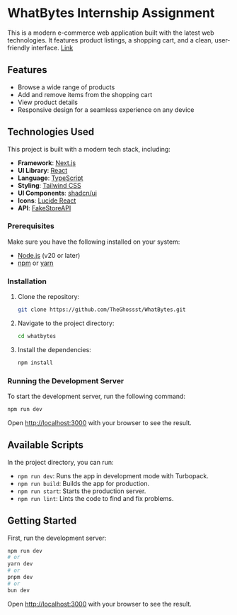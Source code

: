 # WhatBytes Internship Assignment

This is a modern e-commerce web application built with the latest web technologies. It features product listings, a shopping cart, and a clean, user-friendly interface. [Link](https://what-bytes-assignment-seven.vercel.app)

## Features

- Browse a wide range of products
- Add and remove items from the shopping cart
- View product details
- Responsive design for a seamless experience on any device

## Technologies Used

This project is built with a modern tech stack, including:

- **Framework**: [Next.js](https://nextjs.org/)
- **UI Library**: [React](https://react.dev/)
- **Language**: [TypeScript](https://www.typescriptlang.org/)
- **Styling**: [Tailwind CSS](https://tailwindcss.com/)
- **UI Components**: [shadcn/ui](https://ui.shadcn.com/)
- **Icons**: [Lucide React](https://lucide.dev/)
- **API**: [FakeStoreAPI](https://fakestoreapi.com/docs)

### Prerequisites

Make sure you have the following installed on your system:

- [Node.js](https://nodejs.org/en) (v20 or later)
- [npm](https://www.npmjs.com/) or [yarn](https://yarnpkg.com/)

### Installation

1. Clone the repository:
    ```bash
    git clone https://github.com/TheGhossst/WhatBytes.git
    ```
2.  Navigate to the project directory:
    ```bash
    cd whatbytes
    ```
3.  Install the dependencies:
    ```bash
    npm install
    ```

### Running the Development Server

To start the development server, run the following command:

```bash
npm run dev
```

Open [http://localhost:3000](http://localhost:3000) with your browser to see the result.

## Available Scripts

In the project directory, you can run:

- `npm run dev`: Runs the app in development mode with Turbopack.
- `npm run build`: Builds the app for production.
- `npm run start`: Starts the production server.
- `npm run lint`: Lints the code to find and fix problems.

## Getting Started

First, run the development server:

```bash
npm run dev
# or
yarn dev
# or
pnpm dev
# or
bun dev
```

Open [http://localhost:3000](http://localhost:3000) with your browser to see the result.